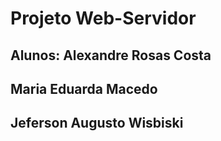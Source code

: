 # Projeto Web-Servidor

## Alunos: Alexandre Rosas Costa
##         Maria Eduarda Macedo
##         Jeferson Augusto Wisbiski